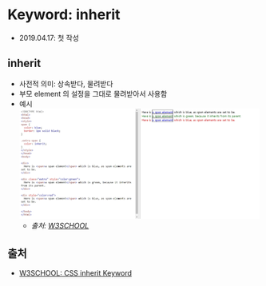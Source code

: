 # Keyword: inherit

- 2019.04.17: 첫 작성

## inherit

- 사전적 의미: 상속받다, 물려받다
- 부모 element 의 설정을 그대로 물려받아서 사용함
- 예시
  ![initial css example](../Images/css_keyword_inherit.jpg)
  - _출처: [W3SCHOOL](https://www.w3schools.com/cssref/tryit.asp?filename=trycss_inherit)_

## 출처

- [W3SCHOOL: CSS inherit Keyword](https://www.w3schools.com/cssref/css_inherit.asp)
